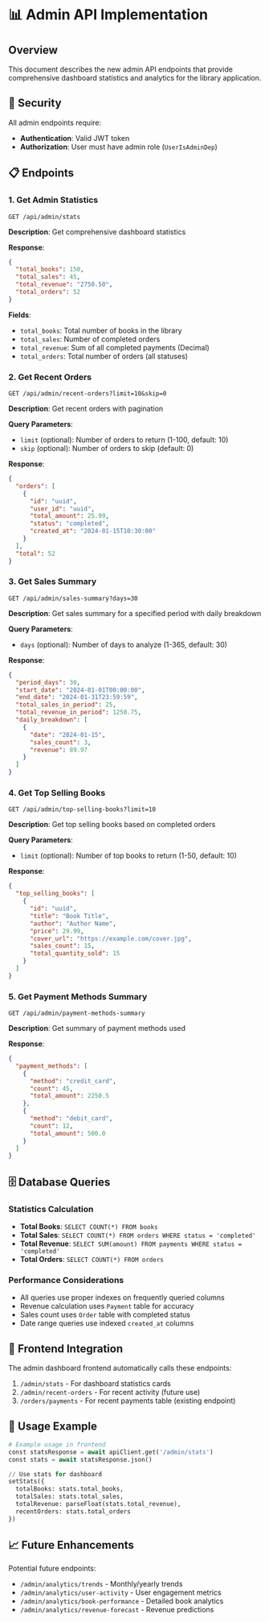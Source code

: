 # 📊 Admin API Implementation

## Overview

This document describes the new admin API endpoints that provide comprehensive dashboard statistics and analytics for the library application.

## 🔐 Security

All admin endpoints require:

- **Authentication**: Valid JWT token
- **Authorization**: User must have admin role (`UserIsAdminDep`)

## 📋 Endpoints

### 1. Get Admin Statistics

```http
GET /api/admin/stats
```

**Description**: Get comprehensive dashboard statistics

**Response**:

```json
{
  "total_books": 150,
  "total_sales": 45,
  "total_revenue": "2750.50",
  "total_orders": 52
}
```

**Fields**:

- `total_books`: Total number of books in the library
- `total_sales`: Number of completed orders
- `total_revenue`: Sum of all completed payments (Decimal)
- `total_orders`: Total number of orders (all statuses)

### 2. Get Recent Orders

```http
GET /api/admin/recent-orders?limit=10&skip=0
```

**Description**: Get recent orders with pagination

**Query Parameters**:

- `limit` (optional): Number of orders to return (1-100, default: 10)
- `skip` (optional): Number of orders to skip (default: 0)

**Response**:

```json
{
  "orders": [
    {
      "id": "uuid",
      "user_id": "uuid",
      "total_amount": 25.99,
      "status": "completed",
      "created_at": "2024-01-15T10:30:00"
    }
  ],
  "total": 52
}
```

### 3. Get Sales Summary

```http
GET /api/admin/sales-summary?days=30
```

**Description**: Get sales summary for a specified period with daily breakdown

**Query Parameters**:

- `days` (optional): Number of days to analyze (1-365, default: 30)

**Response**:

```json
{
  "period_days": 30,
  "start_date": "2024-01-01T00:00:00",
  "end_date": "2024-01-31T23:59:59",
  "total_sales_in_period": 25,
  "total_revenue_in_period": 1250.75,
  "daily_breakdown": [
    {
      "date": "2024-01-15",
      "sales_count": 3,
      "revenue": 89.97
    }
  ]
}
```

### 4. Get Top Selling Books

```http
GET /api/admin/top-selling-books?limit=10
```

**Description**: Get top selling books based on completed orders

**Query Parameters**:

- `limit` (optional): Number of top books to return (1-50, default: 10)

**Response**:

```json
{
  "top_selling_books": [
    {
      "id": "uuid",
      "title": "Book Title",
      "author": "Author Name",
      "price": 29.99,
      "cover_url": "https://example.com/cover.jpg",
      "sales_count": 15,
      "total_quantity_sold": 15
    }
  ]
}
```

### 5. Get Payment Methods Summary

```http
GET /api/admin/payment-methods-summary
```

**Description**: Get summary of payment methods used

**Response**:

```json
{
  "payment_methods": [
    {
      "method": "credit_card",
      "count": 45,
      "total_amount": 2250.5
    },
    {
      "method": "debit_card",
      "count": 12,
      "total_amount": 500.0
    }
  ]
}
```

## 🗄️ Database Queries

### Statistics Calculation

- **Total Books**: `SELECT COUNT(*) FROM books`
- **Total Sales**: `SELECT COUNT(*) FROM orders WHERE status = 'completed'`
- **Total Revenue**: `SELECT SUM(amount) FROM payments WHERE status = 'completed'`
- **Total Orders**: `SELECT COUNT(*) FROM orders`

### Performance Considerations

- All queries use proper indexes on frequently queried columns
- Revenue calculation uses `Payment` table for accuracy
- Sales count uses `Order` table with completed status
- Date range queries use indexed `created_at` columns

## 🔄 Frontend Integration

The admin dashboard frontend automatically calls these endpoints:

1. `/admin/stats` - For dashboard statistics cards
2. `/admin/recent-orders` - For recent activity (future use)
3. `/orders/payments` - For recent payments table (existing endpoint)

## 🚀 Usage Example

```python
# Example usage in frontend
const statsResponse = await apiClient.get('/admin/stats')
const stats = await statsResponse.json()

// Use stats for dashboard
setStats({
  totalBooks: stats.total_books,
  totalSales: stats.total_sales,
  totalRevenue: parseFloat(stats.total_revenue),
  recentOrders: stats.total_orders
})
```

## 📈 Future Enhancements

Potential future endpoints:

- `/admin/analytics/trends` - Monthly/yearly trends
- `/admin/analytics/user-activity` - User engagement metrics
- `/admin/analytics/book-performance` - Detailed book analytics
- `/admin/analytics/revenue-forecast` - Revenue predictions
